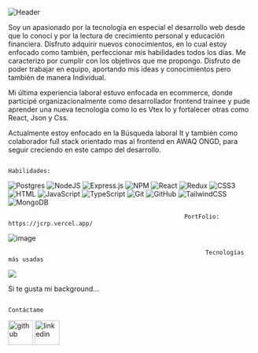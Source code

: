 ![Header](https://user-images.githubusercontent.com/96093773/192645022-d75ff2e0-cfcd-48c4-a204-8a2af51d74fe.png)


Soy un apasionado por la tecnología en especial el desarrollo web desde que lo conocí y por la lectura de crecimiento personal y educación financiera. Disfruto adquirir nuevos conocimientos, en lo cual estoy enfocado como también, perfeccionar mis habilidades todos los días. Me caracterizo por cumplir con los objetivos que me propongo. Disfruto de poder trabajar en equipo, aportando mis ideas y conocimientos pero también de manera Individual.

Mi última experiencia laboral estuvo enfocada en ecommerce, donde participé organizacionalmente como desarrollador frontend trainee y pude aprender una nueva tecnología como lo es Vtex Io y fortalecer otras como React, Json y Css.

Actualmente estoy enfocado en la Búsqueda laboral It y también como colaborador full stack orientado mas al frontend en AWAQ ONGD, para seguir creciendo en este campo del desarrollo.

                                                                  Habilidades: 

![Postgres](https://img.shields.io/badge/postgres-%23316192.svg?style=for-the-badge&logo=postgresql&logoColor=white)
![NodeJS](https://img.shields.io/badge/node.js-6DA55F?style=for-the-badge&logo=node.js&logoColor=white)
![Express.js](https://img.shields.io/badge/express.js-%23404d59.svg?style=for-the-badge&logo=express&logoColor=%2361DAFB)
![NPM](https://img.shields.io/badge/NPM-%23000000.svg?style=for-the-badge&logo=npm&logoColor=white)
![React](https://img.shields.io/badge/react-%2320232a.svg?style=for-the-badge&logo=react&logoColor=%2361DAFB)
![Redux](https://img.shields.io/badge/redux-%23593d88.svg?style=for-the-badge&logo=redux&logoColor=white)
![CSS3](https://img.shields.io/badge/css3-%231572B6.svg?style=for-the-badge&logo=css3&logoColor=white)
![HTML](https://img.shields.io/badge/html5-%23E34F26.svg?style=for-the-badge&logo=html5&logoColor=white)
![JavaScript](https://img.shields.io/badge/javascript-%23323330.svg?style=for-the-badge&logo=javascript&logoColor=%23F7DF1E)
![TypeScript](https://img.shields.io/badge/typescript-%23007ACC.svg?style=for-the-badge&logo=typescript&logoColor=white)
![Git](https://img.shields.io/badge/git-%23F05033.svg?style=for-the-badge&logo=git&logoColor=white)
![GitHub](https://img.shields.io/badge/github-%23121011.svg?style=for-the-badge&logo=github&logoColor=white)
![TailwindCSS](https://img.shields.io/badge/tailwindcss-%2338B2AC.svg?style=for-the-badge&logo=tailwind-css&logoColor=white)
![MongoDB](https://img.shields.io/badge/MongoDB-%234ea94b.svg?style=for-the-badge&logo=mongodb&logoColor=white)

                                                      PortFolio: https://jcrp.vercel.app/

![image](https://github.com/juank27ra/juank27ra/assets/96093773/4d866c16-00a2-4ea2-ab64-523b98d6c4d8)


                                                            Tecnologías más usadas

<img src="https://github-readme-stats.vercel.app/api/top-langs?username=juank27ra"  />

Si te gusta mi background...

                                                                  Contáctame
  
[<img src='https://cdn.jsdelivr.net/npm/simple-icons@3.0.1/icons/github.svg' alt='github' height='50' color='#fff'>](https://github.com/juank27ra)  [<img src='https://cdn.jsdelivr.net/npm/simple-icons@3.0.1/icons/linkedin.svg' alt='linkedin' height='50'>](https://www.linkedin.com/in/juan-carlos-ramirez-pinilla-a8518077//)  


